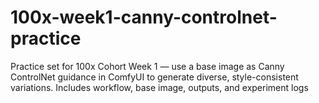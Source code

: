 # 100x-week1-canny-controlnet-practice
Practice set for 100x Cohort Week 1 — use a base image as Canny ControlNet guidance in ComfyUI to generate diverse, style-consistent variations. Includes workflow, base image, outputs, and experiment logs
